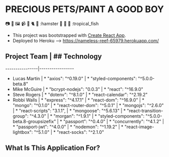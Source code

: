 # PRECIOUS PETS/PAINT A GOOD BOY
:camera: :art: :framed_picture: :video_camera:
:dog: :cat2: :horse: :hamster :rabbit: :snake: :turtle: :tropical_fish 

* This project was bootstrapped with [Create React App](https://github.com/facebook/create-react-app).
* Deployed to Heroku --> <https://nameless-reef-65979.herokuapp.com/>

## Project Team | ## Technology
----------------|-----------------
* Lucas Martin  | * "axios": "^0.19.0"              | * "styled-components": "^5.0.0-beta.8"
* Mike McGuire  | * "bcrypt-nodejs": "0.0.3"        | * "react": "^16.9.0"
* Steve Rogers  | * "dotenv": "^8.1.0"              | * "react-calendar": "^2.19.2"
* Robbi Walls   | * "express": "^4.17.1"            | * "react-dom": "^16.9.0"
                | * "mongo": "^0.1.0"               | * "react-router-dom": "^5.0.1"
                | * "mongojs": "^2.6.0"             | * "react-scripts": "3.1.1",
                | * "mongoose": "^5.6.13"           | * "react-transition-group": "^4.3.0"
                | * "morgan": "^1.9.1"              | * "styled-components": "^5.0.0-beta.8-groupsizefix"
                | * "passport": "^0.4.0"            | * "concurrently": "^4.1.2"
                | * "passport-jwt": "^4.0.0"        | * "nodemon": "^1.19.2"
                | * "react-image-lightbox": "^5.1.0"
                | * "react-socks": "^2.1.0"

## What Is This Application For?

